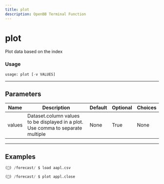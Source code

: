```yaml
---
title: plot
description: OpenBB Terminal Function
---
```


# plot

Plot data based on the index
### Usage 
```python
usage: plot [-v VALUES]
```
---
## Parameters
| Name | Description | Default | Optional | Choices |
| ---- | ----------- | ------- | -------- | ------- |
| values | Dataset.column values to be displayed in a plot. Use comma to separate multiple | None | True | None |
---
## Examples
```python
(🦋) /forecast/ $ load aapl.csv

(🦋) /forecast/ $ plot appl.close
```
